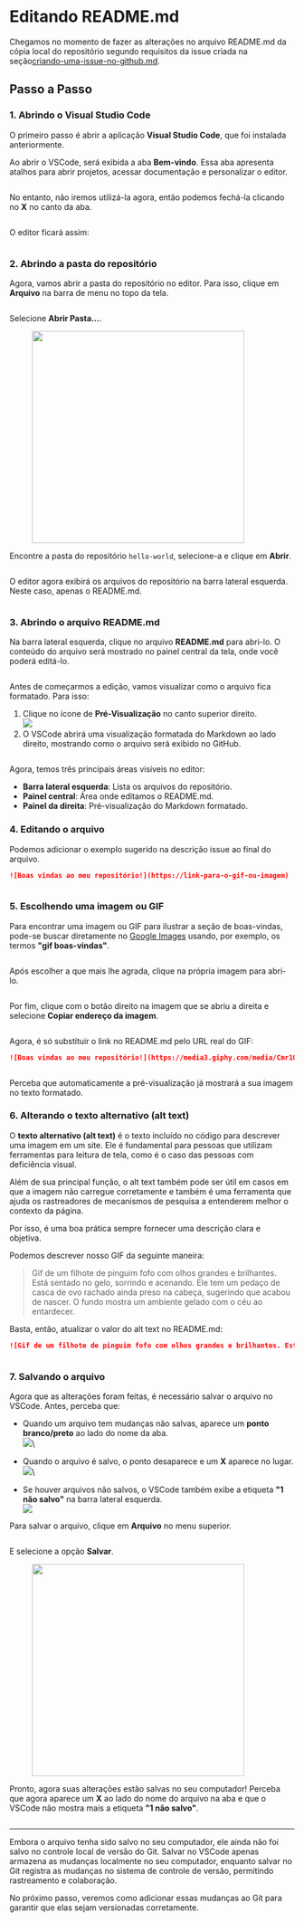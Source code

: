 # Editando README.md

Chegamos no momento de fazer as alterações no arquivo README.md da cópia local do repositório segundo requisitos da issue criada na seção[criando-uma-issue-no-github.md](../../../dia-8-minha-primeira-issue/criando-uma-issue-no-github.md "mention").

## Passo a Passo

### 1. Abrindo o Visual Studio Code

O primeiro passo é abrir a aplicação **Visual Studio Code**, que foi instalada anteriormente.

Ao abrir o VSCode, será exibida a aba **Bem-vindo**. Essa aba apresenta atalhos para abrir projetos, acessar documentação e personalizar o editor.&#x20;

<figure><img src="../../../.gitbook/assets/52_ VsCode pg principal (1).png" alt=""><figcaption></figcaption></figure>

No entanto, não iremos utilizá-la agora, então podemos fechá-la clicando no **X** no canto da aba.

<figure><img src="../../../.gitbook/assets/image (101).png" alt=""><figcaption></figcaption></figure>

O editor ficará assim:

<figure><img src="../../../.gitbook/assets/53_ VsCode.png" alt=""><figcaption></figcaption></figure>

### 2. Abrindo a pasta do repositório

Agora, vamos abrir a pasta do repositório no editor. Para isso, clique em **Arquivo** na barra de menu no topo da tela.

<figure><img src="../../../.gitbook/assets/menu.png" alt=""><figcaption></figcaption></figure>

Selecione **Abrir Pasta...**.

<figure><img src="../../../.gitbook/assets/image (99).png" alt="" width="375"><figcaption></figcaption></figure>

Encontre a pasta do repositório `hello-world`, selecione-a e clique em **Abrir**.

<figure><img src="../../../.gitbook/assets/54_ Vs Code.png" alt=""><figcaption></figcaption></figure>

O editor agora exibirá os arquivos do repositório na barra lateral esquerda. Neste caso, apenas o README.md.

<figure><img src="../../../.gitbook/assets/55_ Vs Code.png" alt=""><figcaption></figcaption></figure>

### 3. Abrindo o arquivo README.md

Na barra lateral esquerda, clique no arquivo **README.md** para abri-lo. O conteúdo do arquivo será mostrado no painel central da tela, onde você poderá editá-lo.

<figure><img src="../../../.gitbook/assets/56_ Vs Code (1).png" alt=""><figcaption></figcaption></figure>

Antes de começarmos a edição, vamos visualizar como o arquivo fica formatado. Para isso:

1. Clique no ícone de **Pré-Visualização** no canto superior direito.\
   ![](<../../../.gitbook/assets/image (90).png>)
2. O VSCode abrirá uma visualização formatada do Markdown ao lado direito, mostrando como o arquivo será exibido no GitHub.

<figure><img src="../../../.gitbook/assets/57_ Vs Code (1).png" alt=""><figcaption></figcaption></figure>

Agora, temos três principais áreas visíveis no editor:

* **Barra lateral esquerda**: Lista os arquivos do repositório.
* **Painel central**: Área onde editamos o README.md.
* **Painel da direita**: Pré-visualização do Markdown formatado.

### 4. Editando o arquivo

Podemos adicionar o exemplo sugerido na descrição issue ao final do arquivo.

```markdown
![Boas vindas ao meu repositório!](https://link-para-o-gif-ou-imagem)
```

<figure><img src="../../../.gitbook/assets/58_ Vs Code (1).png" alt=""><figcaption></figcaption></figure>

### 5. Escolhendo uma imagem ou GIF

Para encontrar uma imagem ou GIF para ilustrar a seção de boas-vindas, pode-se buscar diretamente no [Google Images](https://images.google.com/) usando, por exemplo, os termos **"gif boas-vindas"**.

<figure><img src="../../../.gitbook/assets/59_ Vs Code.png" alt=""><figcaption></figcaption></figure>

Após escolher a que mais lhe agrada, clique na própria imagem para abri-lo.

<figure><img src="../../../.gitbook/assets/60_ Vs Code.png" alt=""><figcaption></figcaption></figure>

Por fim, clique com o botão direito na imagem que se abriu a direita e selecione **Copiar endereço da imagem**.

<figure><img src="../../../.gitbook/assets/61_ Vs Code.png" alt=""><figcaption></figcaption></figure>

Agora, é só substituir o link no README.md pelo URL real do GIF:

```markdown
![Boas vindas ao meu repositório!](https://media3.giphy.com/media/Cmr1OMJ2FN0B2/giphy.gif?cid=790b76112e3e9eaa416c803fbf3b929f75c3716726601d56&rid=giphy.gif)
```

<figure><img src="../../../.gitbook/assets/64_ Vs Code.png" alt=""><figcaption></figcaption></figure>

Perceba que automaticamente a pré-visualização já mostrará a sua imagem no texto formatado.

### 6. Alterando o texto alternativo (alt text)

O **texto alternativo (alt text)** é o texto incluído no código para descrever uma imagem em um site. Ele é fundamental para pessoas que utilizam ferramentas para leitura de tela, como é o caso das pessoas com deficiência visual.

Além de sua principal função, o alt text também pode ser útil em casos em que a imagem não carregue corretamente e também é uma ferramenta que ajuda os rastreadores de mecanismos de pesquisa a entenderem melhor o contexto da página.

Por isso, é uma boa prática sempre fornecer uma descrição clara e objetiva.

Podemos descrever nosso GIF da seguinte maneira:

> Gif de um filhote de pinguim fofo com olhos grandes e brilhantes. Está sentado no gelo, sorrindo e acenando. Ele tem um pedaço de casca de ovo rachado ainda preso na cabeça, sugerindo que acabou de nascer. O fundo mostra um ambiente gelado com o céu ao entardecer.

Basta, então, atualizar o valor do alt text no README.md:

```markdown
![Gif de um filhote de pinguim fofo com olhos grandes e brilhantes. Está sentado no gelo, sorrindo e acenando. Ele tem um pedaço de casca de ovo rachado ainda preso na cabeça, sugerindo que acabou de nascer. O fundo mostra um ambiente gelado com o céu ao entardecer.](https://media3.giphy.com/media/Cmr1OMJ2FN0B2/giphy.gif?cid=790b76112e3e9eaa416c803fbf3b929f75c3716726601d56&rid=giphy.gif)
```

<figure><img src="../../../.gitbook/assets/62_ Vs Code (2).png" alt=""><figcaption></figcaption></figure>

### 7. Salvando o arquivo

Agora que as alterações foram feitas, é necessário salvar o arquivo no VSCode. Antes, perceba que:

* Quando um arquivo tem mudanças não salvas, aparece um **ponto branco/preto** ao lado do nome da aba.\
  ![](<../../../.gitbook/assets/image (94).png>)\

* Quando o arquivo é salvo, o ponto desaparece e um **X** aparece no lugar.\
  ![](<../../../.gitbook/assets/image (92).png>)\

* Se houver arquivos não salvos, o VSCode também exibe a etiqueta **"1 não salvo"** na barra lateral esquerda.\
  ![](<../../../.gitbook/assets/image (97).png>)

Para salvar o arquivo, clique em **Arquivo** no menu superior.

<figure><img src="../../../.gitbook/assets/menu.png" alt=""><figcaption></figcaption></figure>

E selecione a opção **Salvar**.

<figure><img src="../../../.gitbook/assets/image (100).png" alt="" width="375"><figcaption></figcaption></figure>

Pronto, agora suas alterações estão salvas no seu computador! Perceba que agora aparece um **X** ao lado do nome do arquivo na aba e que o VSCode não mostra mais a etiqueta **"1 não salvo"**.

<figure><img src="../../../.gitbook/assets/63_ Vs Code (1).png" alt=""><figcaption></figcaption></figure>

***

Embora o arquivo tenha sido salvo no seu computador, ele ainda não foi salvo no controle local de versão do Git. Salvar no VSCode apenas armazena as mudanças localmente no seu computador, enquanto salvar no Git registra as mudanças no sistema de controle de versão, permitindo rastreamento e colaboração.

No próximo passo, veremos como adicionar essas mudanças ao Git para garantir que elas sejam versionadas corretamente.
